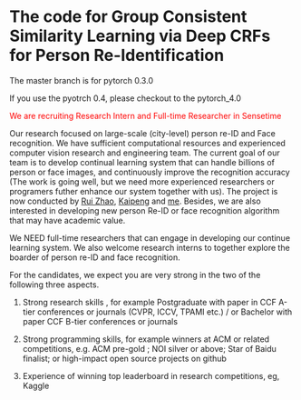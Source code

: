 # The code for Group Consistent Similarity Learning via Deep CRFs for Person Re-Identification

The master branch is for pytorch 0.3.0

If you use the pyotrch 0.4, please checkout to the  pytorch_4.0



<font color="red">We are recruiting Research Intern and Full-time Researcher in Sensetime</font>

Our research focused on large-scale (city-level) person re-ID and Face recognition.
We have sufficient computational resources and experienced computer vision research and engineering team.
The current goal of our team is to develop continual learning system that can handle billions of person or face images, and continuously improve the recognition accuracy (The work is going well, but we need more experienced researchers or programers futher enhance our system together with us). The project is now conducted by  [Rui Zhao](https://scholar.google.com/citations?user=1c9oQNMAAAAJ&hl=en), [Kaipeng](https://scholar.google.com/citations?user=4OqZBmYAAAAJ&hl=en) and [me](https://scholar.google.com/citations?user=-Wpd7FcAAAAJ&hl=en). Besides, we are also interested in developing new person Re-ID or face recognition algorithm that may have academic value. 

We NEED full-time researchers that can engage in developing our continue learning system. We also welcome research interns to together explore the boarder of person re-ID and face recognition.

For the candidates, we expect you are very strong in the two of the following three aspects. 

1) Strong research skills , for example Postgraduate with paper in CCF A-tier conferences or journals (CVPR, ICCV, TPAMI etc.) / or Bachelor with paper CCF B-tier conferences or journals

2) Strong programming skills, for example winners at ACM or related competitions, e.g. ACM pre-gold ; NOI silver or above; Star of Baidu finalist; or high-impact open source projects on github

3) Experience of winning top leaderboard in research competitions, eg, Kaggle






